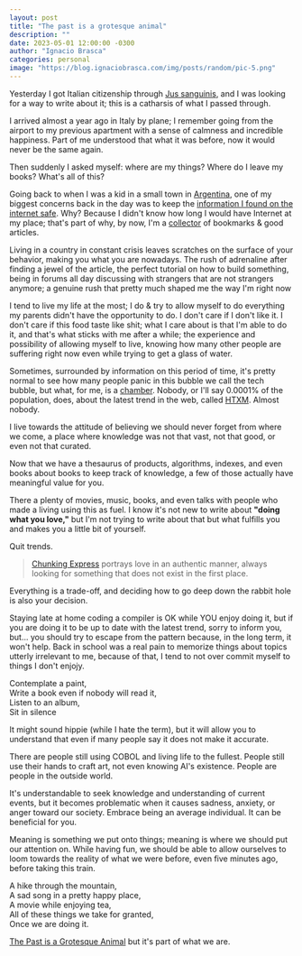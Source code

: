 ```yaml
---
layout: post
title: "The past is a grotesque animal"
description: ""
date: 2023-05-01 12:00:00 -0300
author: "Ignacio Brasca"
categories: personal
image: "https://blog.ignaciobrasca.com/img/posts/random/pic-5.png"
---
```


Yesterday I got Italian citizenship through [Jus sanguinis](https://en.wikipedia.org/wiki/Jus_sanguinis), and I was looking for a way to write about it; this is a catharsis of what I passed through.

I arrived almost a year ago in Italy by plane; I remember going from the airport to my previous apartment with a sense of calmness and incredible happiness. Part of me understood that what it was before, now it would never be the same again. 

Then suddenly I asked myself: where are my things? Where do I leave my books? What's all of this?

Going back to when I was a kid in a small town in [Argentina](https://en.wikipedia.org/wiki/Armstrong,_Santa_Fe), one of my biggest concerns back in the day was to keep the [information I found on the internet safe](https://gwern.net/search#digital). Why? Because I didn't know how long I would have Internet at my place; that's part of why, by now, I'm a [collector](https://en.wikipedia.org/wiki/Collecting) of bookmarks & good articles. 

Living in a country in constant crisis leaves scratches on the surface of your behavior, making you what you are nowadays. The rush of adrenaline after finding a jewel of the article, the perfect tutorial on how to build something, being in forums all day discussing with strangers that are not strangers anymore; a genuine rush that pretty much shaped me the way I'm right now

I tend to live my life at the most; I do & try to allow myself to do everything my parents didn't have the opportunity to do. I don't care if I don't like it. I don't care if this food taste like shit; what I care about is that I'm able to do it, and that's what sticks with me after a while; the experience and possibility of allowing myself to live, knowing how many other people are suffering right now even while trying to get a glass of water.

Sometimes, surrounded by information on this period of time, it's pretty normal to see how many people panic in this bubble we call the tech bubble, but what, for me, is a [chamber](https://en.wikipedia.org/wiki/Echo_chamber_(media)). Nobody, or I'll say 0.0001% of the population, does, about the latest trend in the web, called [HTXM](https://news.ycombinator.com/item?id=35829733). Almost nobody.

I live towards the attitude of believing we should never forget from where we come, a place where knowledge was not that vast, not that good, or even not that curated.

Now that we have a thesaurus of products, algorithms, indexes, and even books about books to keep track of knowledge, a few of those actually have meaningful value for you.

There a plenty of movies, music, books, and even talks with people who made a living using this as fuel. I know it's not new to write about **"doing what you love,"** but I'm not trying to write about that but what fulfills you and makes you a little bit of yourself. 

Quit trends.

> [Chunking Express](https://letterboxd.com/film/chungking-express/) portrays love in an authentic manner, always looking for something that does not exist in the first place.

Everything is a trade-off, and deciding how to go deep down the rabbit hole is also your decision. 

Staying late at home coding a compiler is OK while YOU enjoy doing it, but if you are doing it to be up to date with the latest trend, sorry to inform you, but... you should try to escape from the pattern because, in the long term, it won't help. Back in school was a real pain to memorize things about topics utterly irrelevant to me, because of that, I tend to not over commit myself to things I don't enjojy.

Contemplate a paint,\
Write a book even if nobody will read it,\
Listen to an album,\
Sit in silence

It might sound hippie (while I hate the term), but it will allow you to understand that even if many people say it does not make it accurate. 

There are people still using COBOL and living life to the fullest. People still use their hands to craft art, not even knowing AI's existence. People are people in the outside world.

It's understandable to seek knowledge and understanding of current events, but it becomes problematic when it causes sadness, anxiety, or anger toward our society. Embrace being an average individual. It can be beneficial for you.

Meaning is something we put onto things; meaning is where we should put our attention on. While having fun, we should be able to allow ourselves to loom towards the reality of what we were before, even five minutes ago, before taking this train.

A hike through the mountain,\
A sad song in a pretty happy place,\
A movie while enjoying tea,\
All of these things we take for granted,\
Once we are doing it.

[The Past is a Grotesque Animal](https://www.youtube.com/watch?v=f3RAI8Ntamw) but it's part of what we are.